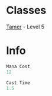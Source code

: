 <!-- TITLE: Sand Blast -->
<!-- SUBTITLE: Spell description -->


# Classes
[Tamer](tamer) - Level 5

# Info
```perl 
Mana Cost 
12

Cast Time
1.5
```